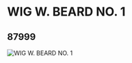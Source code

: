 # WIG W. BEARD NO. 1
## 87999
![WIG W. BEARD NO. 1](https://lc-www-live-s.legocdn.com/media/bricks/5/2/4563722.jpg)